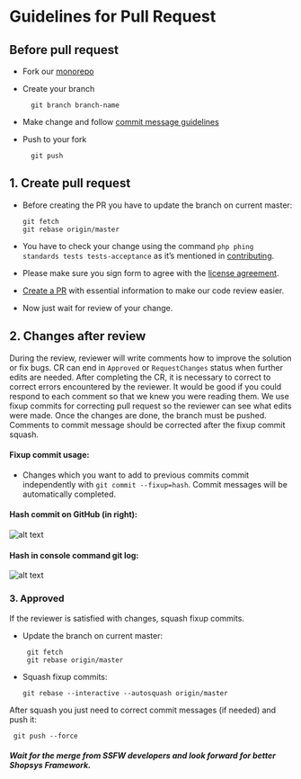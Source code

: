 # Guidelines for Pull Request
##  Before pull request
* Fork our [monorepo](https://github.com/shopsys/shopsys)
* Create your branch
      
        git branch branch-name
      
* Make change and follow [commit message guidelines](./guidelines-for-creating-commits.md)
* Push to your fork
  
        git push


## 1. Create pull request

* Before creating the PR you have to update the branch on current master:
   	
   	  git fetch
   	  git rebase origin/master
 	
* You have to check your change using the command ```php phing standards tests tests-acceptance``` as it’s mentioned in [contributing](../../project-base/CONTRIBUTING.md).
* Please make sure you sign form to agree with the [license agreement](https://www.shopsys-framework.com/license-agreement).
* [Create a PR](https://github.com/shopsys/shopsys/compare?expand=1) with essential information to make our code review easier. 
* Now just wait for review of your change.
## 2. Changes after review
During the review, reviewer will write comments how to improve the solution or fix bugs. CR can end in `Approved` or `RequestChanges` status when further edits are needed. After completing the CR, it is necessary to correct to correct errors encountered by the reviewer. 
It would be good if you could respond to each comment so that we knew you were reading them.
We use fixup commits for correcting pull request so the reviewer can see what edits were made. Once the changes are done, the branch must be pushed. Comments to commit message should be corrected after the fixup commit squash.
#### Fixup commit usage:
* Changes which you want to add to previous commits commit independently with ```git commit --fixup=hash```. Commit messages will be automatically completed.     

#### Hash commit on GitHub (in right):

![alt text](./img/github-commit-hash.png)


#### Hash in console command git log:

![alt text](./img/console-hash-commit.png)




### 3. Approved
If the reviewer is satisfied with changes, squash fixup commits.
* Update the branch on current master:

    ```
	 git fetch
	 git rebase origin/master
	```


* Squash fixup commits:
 
    ```
    git rebase --interactive --autosquash origin/master 
    ```
After squash you just need to correct commit messages (if needed) and push it:
    
   ```
    git push --force
   ```


##### Wait for the merge from SSFW developers and look forward for better Shopsys Framework.
